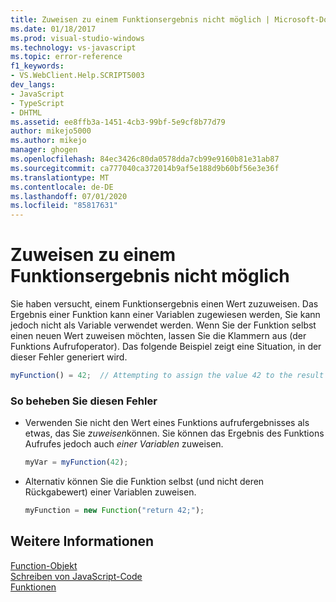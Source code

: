 ```yaml
---
title: Zuweisen zu einem Funktionsergebnis nicht möglich | Microsoft-Dokumentation
ms.date: 01/18/2017
ms.prod: visual-studio-windows
ms.technology: vs-javascript
ms.topic: error-reference
f1_keywords:
- VS.WebClient.Help.SCRIPT5003
dev_langs:
- JavaScript
- TypeScript
- DHTML
ms.assetid: ee8ffb3a-1451-4cb3-99bf-5e9cf8b77d79
author: mikejo5000
ms.author: mikejo
manager: ghogen
ms.openlocfilehash: 84ec3426c80da0578dda7cb99e9160b81e31ab87
ms.sourcegitcommit: ca777040ca372014b9af5e188d9b60bf56e3e36f
ms.translationtype: MT
ms.contentlocale: de-DE
ms.lasthandoff: 07/01/2020
ms.locfileid: "85817631"
---
```

# <a name="cannot-assign-to-a-function-result"></a>Zuweisen zu einem Funktionsergebnis nicht möglich
Sie haben versucht, einem Funktionsergebnis einen Wert zuzuweisen. Das Ergebnis einer Funktion kann einer Variablen zugewiesen werden, Sie kann jedoch nicht als Variable verwendet werden. Wenn Sie der Funktion selbst einen neuen Wert zuweisen möchten, lassen Sie die Klammern aus (der Funktions Aufrufoperator). Das folgende Beispiel zeigt eine Situation, in der dieser Fehler generiert wird.  
  
```js
myFunction() = 42;  // Attempting to assign the value 42 to the result of the function call.  
```  
  
### <a name="to-correct-this-error"></a>So beheben Sie diesen Fehler  
  
- Verwenden Sie nicht den Wert eines Funktions aufrufergebnisses als etwas, das Sie *zuweisen*können. Sie können das Ergebnis des Funktions Aufrufes jedoch auch *einer Variablen* zuweisen.  
  
    ```JavaScript  
    myVar = myFunction(42);  
    ```  
  
- Alternativ können Sie die Funktion selbst (und nicht deren Rückgabewert) einer Variablen zuweisen.  
  
    ```JavaScript  
    myFunction = new Function("return 42;");  
    ```  
  
## <a name="see-also"></a>Weitere Informationen  
 [Function-Objekt](../../javascript/reference/function-object-javascript.md)   
 [Schreiben von JavaScript-Code](../../javascript/writing-javascript-code.md)   
 [Funktionen](../../javascript/functions-javascript.md)